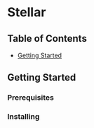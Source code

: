 # Stellar

## Table of Contents

[//]: # (+ [About]&#40;#about&#41;)

+ [Getting Started](#getting_started)

[//]: # (+ [Usage]&#40;#usage&#41;)

[//]: # (+ [Contributing]&#40;../CONTRIBUTING.md&#41;)

[//]: # (## About <a name = "about"></a>)

[//]: # ()

[//]: # (Write about 1-2 paragraphs describing the purpose of your project.)

## Getting Started <a name = "getting_started"></a>

[//]: # (These instructions will get you a copy of the project up and running on your local machine for)

[//]: # (development and testing purposes. See [deployment]&#40;#deployment&#41; for notes on how to deploy the)

[//]: # (project on a live system.)

### Prerequisites

[//]: # (- pre-commit >= 3)

[//]: # (- Earthly >= 0.7)

[//]: # (- Pulumi >= 3)

[//]: # (- Node.js >= 20)

[//]: # (- pnpm >= 8)

[//]: # (- FluxCD >= 2)

[//]: # (- Helm >= 3)

### Installing

[//]: # (- Add repository secrets in Github Actions)

[//]: # (    - `AWS_ACCESS_KEY_ID`)

[//]: # (    - `AWS_SECRET_ACCESS_KEY`)

[//]: # (    - `AWS_REGION`)

[//]: # (    - `PULUMI_ORG_NAME`)

[//]: # (    - `PULUMI_ACCESS_TOKEN`)

[//]: # ()
[//]: # (- Install pre-commit hooks)

[//]: # ()
[//]: # (```shell)

[//]: # (pre-commit install)

[//]: # (```)

[//]: # ()
[//]: # (- Configure Pulumi)

[//]: # ()
[//]: # (```shell)

[//]: # (export AWS_ACCESS_KEY_ID=<YOUR_ACCESS_KEY_ID>)

[//]: # (export AWS_SECRET_ACCESS_KEY=<YOUR_SECRET_ACCESS_KEY>)

[//]: # ()
[//]: # (pulumi login)

[//]: # (```)

[//]: # ()
[//]: # (- Install Node.js dependencies)

[//]: # ()
[//]: # (```shell)

[//]: # (pnpm install)

[//]: # (```)

[//]: # (## Usage <a name = "usage"></a>)

[//]: # ()

[//]: # (Add notes about how to use the system.)